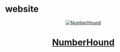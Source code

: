 # website

<header id="header">
	<a href="">
		<img src="{{ "/img/Logo.PNG" | prepend: site.baseurl | replace: '//', '/' }}" alt="NumberHound">
		<h1>NumberHound</h1>
	</a>
</header>
